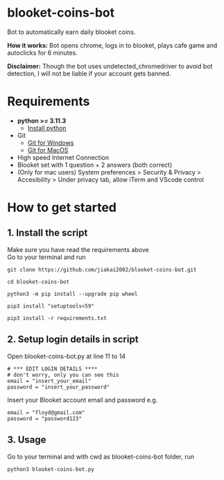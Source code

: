 # blooket-coins-bot

Bot to automatically earn daily blooket coins.<br>

**How it works:** Bot opens chrome, logs in to blooket, plays cafe game and autoclicks for 6 minutes.<br>

**Disclaimer:** Though the bot uses undetected_chromedriver to avoid bot detection, I will not be liable if your account gets banned.

# Requirements
* **python >= 3.11.3**
    * [Install python](https://www.python.org/downloads/)
* Git
    * [Git for Windows](https://gitforwindows.org/)
    * [Git for MacOS](https://sourceforge.net/projects/git-osx-installer/files/git-2.23.0-intel-universal-mavericks.dmg/download?use_mirror=autoselect)
* High speed Internet Connection
* Blooket set with 1 question + 2 answers (both correct)
* (Only for mac users) System preferences > Security & Privacy > Accesibility > Under privacy tab, allow iTerm and VScode control

# How to get started
## 1. Install the script
Make sure you have read the requirements above <br>
Go to your terminal and run<br>

```
git clone https://github.com/jiakai2002/blooket-coins-bot.git
```

```
cd blooket-coins-bot
```

```
python3 -m pip install --upgrade pip wheel
```

```
pip3 install "setuptools<59"
```

```
pip3 install -r requirements.txt
```

## 2. Setup login details in script
Open blooket-coins-bot.py at line 11 to 14

```
# *** EDIT LOGIN DETAILS ****
# don't worry, only you can see this
email = "insert_your_email"
password = "insert_your_password"
```

Insert your Blooket account email and password e.g. <br>
```
email = "floyd@gmail.com"
password = "password123"
```

## 3. Usage
Go to your terminal and with cwd as blooket-coins-bot folder, run

```
python3 blooket-coins-bot.py
```

